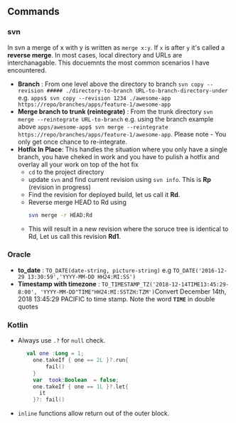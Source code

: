 ## Commands
### svn 
In svn a merge of x with y is written as  `merge x:y`. If `x` is after `y` it's called a __reverse merge__.
In most cases, local directory and URLs are interchanagable. This docuemnts the most common scenarios I have encountered.
* __Branch__ : From one level above the directory to branch `svn copy --revision ##### ./directory-to-branch URL-to-branch-directory-under` e.g. `apps$ svn copy --revision 1234 ./awesome-app https://repo/branches/apps/feature-1/awesome-app`
* __Merge branch to trunk (reintegrate)__ : From the trunk directory `svn merge --reintegrate URL-to-branch` e.g. using the branch example above `apps/awesome-app$ svn merge --reintegrate https://repo/branches/apps/feature-1/awesome-app`. Please note - You only get once chance to re-integrate.
* __Hotfix In Place__: This handles the situation where you only have a single branch, you have cheked in work and you have to pulish a hotfix and overlay all your work on top of the hot fix
  * `cd` to the project directory
  * update `svn` and find current revision using `svn info`. This is __Rp__ (revision in progress)
  * Find the revision for deployed build, let us call it __Rd__. 
  * Reverse merge HEAD to Rd using 
    ```bash
    svn merge -r HEAD:Rd
    ```
  * This will result in a new revision where the soruce tree is identical to Rd, Let us  call this revision __Rd1__.
 
### Oracle
* __to_date__ : `TO_DATE(date-string, picture-string)` e.g `TO_DATE('2016-12-29 13:30:59','YYYY-MM-DD HH24:MI:SS')`
* __Timestamp with timezone__ : `TO_TIMESTAMP_TZ('2018-12-14TIME13:45:29-8:00', 'YYYY-MM-DD"TIME"HH24:MI:SSTZH:TZM')`Convert December 14th, 2018 13:45:29 PACIFIC to time stamp. Note the word __`TIME`__ in double quotes
### Kotlin
* Always use `.?` for `null` check.
``` kotlin
      val one :Long = 1;
        one.takeIf { one == 2L }?.run{
            fail()
        }
        var  took:Boolean  = false;
        one.takeIf { one == 1L }?.let{
          it
        }?: fail()
```
* `inline` functions allow return out of the outer block.
